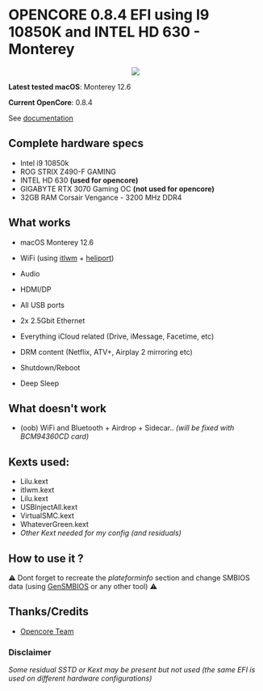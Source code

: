 
  

# OPENCORE 0.8.4 EFI using I9 10850K and INTEL HD 630 - Monterey

<p align="center">
  <img src="https://github.com/clementp0/MONTEREY-OC-0.8.5-EFI-OPENCORE-INTEL-HD-630/assets/15802129/8ae7a9fb-0ee1-483f-acae-eae345e9fe84">
</p>


**Latest tested macOS**: Monterey 12.6

  

**Current OpenCore**: 0.8.4

  
See [documentation](https://dortania.github.io/GPU-Buyers-Guide/modern-gpus/intel-gpu.html#kaby-lake-refresh-coffee-lake-coffee-lake-refresh-whiskey-lake-comet-lake-8xxx-9xxx-10xxx)

  
  

## Complete hardware specs

  

- Intel i9 10850k
- ROG STRIX Z490-F GAMING
- INTEL HD 630 **(used for opencore)**
- GIGABYTE RTX 3070 Gaming OC **(not used for opencore)**
- 32GB RAM Corsair Vengance - 3200 MHz DDR4

  

## What works

  

- macOS Monterey 12.6

- WiFi (using [itlwm](https://github.com/OpenIntelWireless/itlwm) + [heliport](https://github.com/OpenIntelWireless/HeliPort))

- Audio
- HDMI/DP
- All USB ports
- 2x 2.5Gbit Ethernet
- Everything iCloud related (Drive, iMessage, Facetime, etc)
- DRM content (Netflix, ATV+, Airplay 2 mirroring etc)
- Shutdown/Reboot
- Deep Sleep

  

## What doesn't work

  

- (oob) WiFi and Bluetooth + Airdrop + Sidecar..
*(will be fixed with BCM94360CD card)*

  

## Kexts used:

  

- Lilu.kext
- itlwm.kext
- Lilu.kext
- USBInjectAll.kext
- VirtualSMC.kext
- WhateverGreen.kext
-  *Other Kext needed for my config (and residuals)*


## How to use it ?

  

⚠️ Dont forget to recreate the _plateforminfo_ section and change SMBIOS data (using [GenSMBIOS](https://github.com/corpnewt/GenSMBIOS) or any other tool) ⚠️

  
## Thanks/Credits

  
- [Opencore Team](https://dortania.github.io/getting-started/)

### Disclaimer 
*Some residual SSTD or Kext may be present but not used (the same EFI is used on different hardware configurations)*
